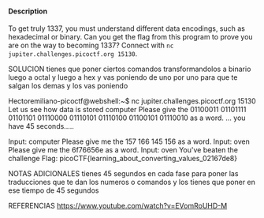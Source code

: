 #### Description

To get truly 1337, you must understand different data encodings, such as hexadecimal or binary. Can you get the flag from this program to prove you are on the way to becoming 1337? Connect with `nc jupiter.challenges.picoctf.org 15130`.



SOLUCION
tienes que poner ciertos comandos transformandolos a binario luego a octal y luego a hex y vas poniendo de uno por uno para que te salgan los demas y los vas poniendo

Hectoremiliano-picoctf@webshell:~$ nc jupiter.challenges.picoctf.org 15130
Let us see how data is stored
computer
Please give the 01100011 01101111 01101101 01110000 01110101 01110100 01100101 01110010 as a word.
...
you have 45 seconds.....

Input:
computer
Please give me the  157 166 145 156 as a word.
Input:
oven
Please give me the 6f76656e as a word.
Input:
oven
You've beaten the challenge
Flag: picoCTF{learning_about_converting_values_02167de8}

NOTAS ADICIONALES
tienes 45 segundos en cada fase para poner las traducciones que te dan los numeros o comandos y los tienes que poner en ese tiempo de 45 segundos 

REFERENCIAS
https://www.youtube.com/watch?v=EVomRoUHD-M






